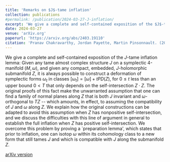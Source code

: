 ```yaml
---
title: 'Remarks on $J$-tame inflation'
collection: publications
#permalink: /publication/2024-03-27-J-inflation/
excerpt: 'We give a complete and self-contained exposition of the $J$-tame inflation lemma: Given any tame almost complex structure $J$ on a symplectic 4-manifold $(M,\omega)$, and given any compact, embedded, $J$-holomorphic submanifold $Z$, it is always possible to construct a deformation of symplectic forms $\omega_t$ in classes $[\omega_t]=[\omega]+tPD(Z)$, for $0\leq t$ less than an upper bound $0< T$ that only depends on the self-intersection $Z\cdot Z$.'
date: 2024-03-27
venue: 'arXiv.org'
paperurl: 'https://arxiv.org/abs/2403.19110'
citation: 'Pranav Chakravarthy, Jordan Payette, Martin Pinsonnault. (2024). &quot;Remarks on $J$-tame inflation.&quot; <i>arXiv:2403.19110</i>.'
---
```

We give a complete and self-contained exposition of the $J$-tame inflation lemma: Given any tame almost complex structure $J$ on a symplectic 4-manifold $(M,\omega)$, and given any compact, embedded, $J$-holomorphic submanifold $Z$, it is always possible to construct a deformation of symplectic forms $\omega_t$ in classes $[\omega_t]=[\omega]+tPD(Z)$, for $0\leq t$ less than an upper bound $0< T$ that only depends on the self-intersection $Z\cdot Z$. The original proofs of this fact make the unwarranted assumption that one can find a family of normal planes along $Z$ that is both $J$ invariant and $\omega$-orthogonal to $TZ$ -- which amounts, in effect, to assuming the compatibility of $J$ and $\omega$ along $Z$. We explain how the original constructions can be adapted to avoid this assumption when $Z$ has nonpositive self-intersection, and we discuss the difficulties with this line of argument in general to establish the full inflation when $Z$ has positive self-intersection. We overcome this problem by proving a `preparation lemma', which states that prior to inflation, one can isotop $\omega$ within its cohomology class to a new form that still tames $J$ and which is compatible with $J$ along the submanifold $Z$.

[arXiv version](https://arxiv.org/abs/2403.19110)

